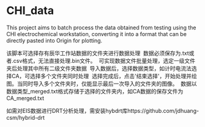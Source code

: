 # CHI_data
This project aims to batch process the data obtained from testing using the CHI electrochemical workstation, converting it into a format that can be directly pasted into Origin for plotting.

该脚本可选择存有辰华工作站数据的文件夹进行数据处理
﻿
数据必须保存为.txt或者.csv格式，无法直接处理.bin文件。
﻿
可实现数据文件批量处理，选定一级文件夹后处理其中所有二级文件夹数据
﻿
导入数据后，选择数据类型，如计时电流法选择CA，可选择多个文件夹同时处理
﻿
选择完成后，点击'结束选择'，开始处理并绘图。当同时导入多个文件夹时，仅能显示最后一次导入的文件夹的图像。
﻿
数据以数据类型_merged.txt格式存储于选择的文件夹内，如CA数据的保存文件为CA_merged.txt

如需对EIS数据进行DRT分析处理，需安装hybdrt库https://github.com/jdhuang-csm/hybrid-drt
